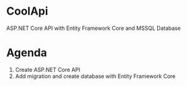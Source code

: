 # CoolApi
ASP.NET Core API with Entity Framework Core and MSSQL Database

# Agenda
1. Create ASP.NET Core API
2. Add migration and create database with Entity Framework Core

